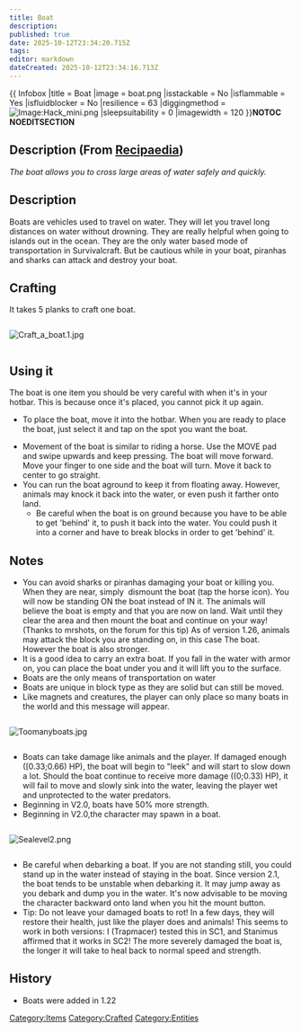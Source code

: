 ```yaml
---
title: Boat
description: 
published: true
date: 2025-10-12T23:34:20.715Z
tags: 
editor: markdown
dateCreated: 2025-10-12T23:34:16.713Z
---
```


{{ Infobox |title = Boat |image = boat.png |isstackable = No
|isflammable = Yes |isfluidblocker = No |resilience = 63 |diggingmethod
= ![Image:Hack_mini.png](Hack_mini.png "Image:Hack_mini.png")
|sleepsuitability = 0 |imagewidth = 120 }}__NOTOC__
__NOEDITSECTION__

## Description (From [Recipaedia](Recipaedia "wikilink"))

*The boat allows you to cross large areas of water safely and quickly.*

## Description

Boats are vehicles used to travel on water. They will let you travel
long distances on water without drowning. They are really helpful when
going to islands out in the ocean. They are the only water based mode of
transportation in Survivalcraft. But be cautious while in your boat,
piranhas and sharks can attack and destroy your boat.

## Crafting

It takes 5 planks to craft one boat.

<div style="overflow:hidden">

![Craft_a_boat.1.jpg](Craft_a_boat.1.jpg "Craft_a_boat.1.jpg")

</div>

## Using it

The boat is one item you should be very careful with when it's in your
hotbar. This is because once it's placed, you cannot pick it up again.

  - To place the boat, move it into the hotbar. When you are ready to
    place the boat, just select it and tap on the spot you want the
    boat.

<!-- end list -->

  - Movement of the boat is similar to riding a horse. Use the MOVE pad
    and swipe upwards and keep pressing. The boat will move forward.
    Move your finger to one side and the boat will turn. Move it back to
    center to go straight.
  - You can run the boat aground to keep it from floating away. However,
    animals may knock it back into the water, or even push it farther
    onto land.
      - Be careful when the boat is on ground because you have to be
        able to get 'behind' it, to push it back into the water. You
        could push it into a corner and have to break blocks in order to
        get 'behind' it.

## Notes

  - You can avoid sharks or piranhas damaging your boat or killing you.
    When they are near, simply  dismount the boat (tap the horse icon).
    You will now be standing ON the boat instead of IN it. The animals
    will believe the boat is empty and that you are now on land. Wait
    until they clear the area and then mount the boat and continue on
    your way\!   (Thanks to mrshots, on the forum for this tip) As of
    version 1.26, animals may attack the block you are standing on, in
    this case The boat. However the boat is also stronger.
  - It is a good idea to carry an extra boat. If you fall in the water
    with armor on, you can place the boat under you and it will lift you
    to the surface.
  - Boats are the only means of transportation on water
  - Boats are unique in block type as they are solid but can still be
    moved.
  - Like magnets and creatures, the player can only place so many boats
    in the world and this message will appear.

<div style="overflow:hidden">

![Toomanyboats.jpg](Toomanyboats.jpg "Toomanyboats.jpg")

</div>

  - Boats can take damage like animals and the player. If damaged enough
    (\[0.33;0.66) HP), the boat will begin to "leek" and will start to
    slow down a lot. Should the boat continue to receive more damage
    ((0;0.33) HP), it will fail to move and slowly sink into the water,
    leaving the player wet and unprotected to the water predators.
  - Beginning in V2.0, boats have 50% more strength.
  - Beginning in V2.0,the character may spawn in a boat.

<div style="overflow:hidden">

![Sealevel2.png](Sealevel2.png "Sealevel2.png")

</div>

  - Be careful when debarking a boat. If you are not standing still, you
    could stand up in the water instead of staying in the boat. Since
    version 2.1, the boat tends to be unstable when debarking it. It may
    jump away as you debark and dump you in the water. It's now
    advisable to be moving the character backward onto land when you hit
    the mount button.
  - Tip: Do not leave your damaged boats to rot\! In a few days, they
    will restore their health, just like the player does and animals\!
    This seems to work in both versions: I (Trapmacer) tested this in
    SC1, and Stanimus affirmed that it works in SC2\! The more severely
    damaged the boat is, the longer it will take to heal back to normal
    speed and strength.

## History

  - Boats were added in 1.22

[Category:Items](Category:Items "wikilink")
[Category:Crafted](Category:Crafted "wikilink")
[Category:Entities](Category:Entities "wikilink")